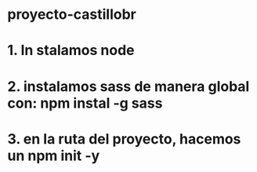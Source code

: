 # proyecto-castillobr

# 1. In stalamos node 
# 2. instalamos sass de manera global con: npm instal -g sass
# 3. en la ruta del proyecto, hacemos un npm init -y